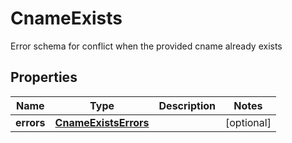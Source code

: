 

# CnameExists

Error schema for conflict when the provided cname already exists

## Properties

| Name | Type | Description | Notes |
|------------ | ------------- | ------------- | -------------|
|**errors** | [**CnameExistsErrors**](CnameExistsErrors.md) |  |  [optional] |



